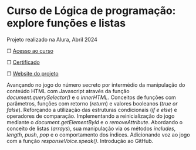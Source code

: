# Curso de Lógica de programação: explore funções e listas

Projeto realizado na Alura, Abril 2024

❐ [Acesso ao curso](https://cursos.alura.com.br/course/logica-programacao-funcoes-listas)

❐ [Certificado](https://cursos.alura.com.br/certificate/5d87a932-6689-46ba-a63e-24a60958579b?lang=pt_BR)

❐ [Website do projeto](https://jogo-do-numero-secreto-gamma-pearl.vercel.app/) 


Avançando no jogo do número secreto por intermédio da manipulação do conteúdo HTML com Javascript através da função <i>document.querySelector()</i> e o <i>innerHTML</i>. Conceitos de funções com parâmetros, funções com retorno (<i>return</i>) e valores booleanos (<i>true or false</i>). Reforçando a utilização das estruturas condicionais (<i>if e else</i>) e operadores de comparação. Implementando a reinicialização do jogo mediante o <i>document.getElementById</i> e o <i>removeAttribute</i>. Abordando o conceito de listas (<i>arrays</i>), sua manipulação via os métodos <i>includes</i>, <i>length</i>, <i>push</i>, <i>pop</i> e o comportamento dos índices. Adicionando voz ao jogo com a função <i>responseVoice.speak()</i>. Introdução ao GitHub. 
